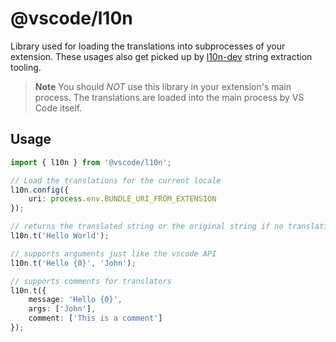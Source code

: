 # @vscode/l10n

Library used for loading the translations into subprocesses of your extension. These usages also get picked up by [l10n-dev](https://github.com/microsoft/vscode-l10n/tree/main/l10n-dev) string extraction tooling.

> **Note** You should _NOT_ use this library in your extension's main process. The translations are loaded into the main process by VS Code itself.

## Usage

```typescript
import { l10n } from '@vscode/l10n';

// Load the translations for the current locale
l10n.config({
    uri: process.env.BUNDLE_URI_FROM_EXTENSION
});

// returns the translated string or the original string if no translation is available
l10n.t('Hello World');

// supports arguments just like the vscode API
l10n.t('Hello {0}', 'John');

// supports comments for translators
l10n.t({
    message: 'Hello {0}',
    args: ['John'],
    comment: ['This is a comment']
});
```
